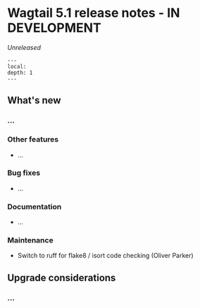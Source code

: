 # Wagtail 5.1 release notes - IN DEVELOPMENT

_Unreleased_

```{contents}
---
local:
depth: 1
---
```

## What's new

### ...

### Other features

 * ...

### Bug fixes

 * ...

### Documentation

 * ...

### Maintenance

 * Switch to ruff for flake8 / isort code checking (Oliver Parker)


## Upgrade considerations

### ...